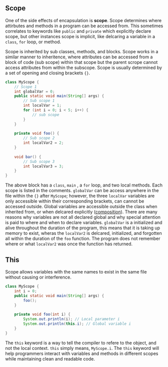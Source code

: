 ## Scope

One of the side effects of encapsulation is **scope**. Scope determines where attirbutes and methods in a program can be accessed from. This sometimes correlates to keywords like `public` and `private` which explicitly declare scope, but other instances scope is implicit, like delcaring a variable in a `class`, `for` loop, or method. 

Scope is inherited by sub classes, methods, and blocks. Scope works in a similar manner to inheritence, where attributes can be accessed from a block of code (sub scope) within that scope but the parent scrope cannot access attributes from within the subscope. Scope is usually determined by a set of opening and closing brackets `{}`. 

```java
class MyScope {
    // Scope 1
    int globalVar = 0;
    public static void main(String[] args) {
        // Sub scope 1
        int localVar = 1;
        for (int i = 0; i < 5; i++) {
			// sub scope
        }
    }
    
    private void foo() {
        // Sub scope 2
        int localVar2 = 2;
    }
    
    void bar() {
        // Sub scope 3
        int localVar3 = 3;
    }
}
```

The above block has a `class`, `main` , a `for` loop, and two local methods. Each scope is listed in the comments. `globalVar` can be access anywhere in the file within the `{}` after `MyScope`; however, the three `localVar` variables are only accessible within their corresponding brackets, can cannot be accessed outside. Global variables are accessible outside the class when inherited from, or when delcared explicitly (<u>composition</u>). There are many reasons why variables are not all declared global and why special attention is paid to where and when to declare variables. `globalVar` is a initialized and alive throughout the duration of the program, this means that it is taking up memory to exist, wheras the `localVar2` is delcared, initialized, and forgotten all within the duration of the `foo` function. The program does not remember where or what `localVar2` was once the function has returned. 

## This

Scope allows variables with the same names to exist in the same file without causing or interference. 

```java
class MyScope {
    int i = 0;
    public static void main(String[] args) {
    	foo();
    }
    
    private void foo(int i) {
        System.out.println(i); // Local parameter i
        System.out.println(this.i); // Global variable i
    }
}
```

The `this` keyword is a way to tell the compiler to refere to the object, and not the local context. `this` simply means, `MyScope.i`. The `this` keyword will help programmers interact with variables and methods in different scopes while maintaining clean and readable code. 
